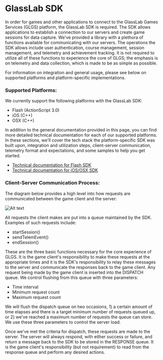 # GlassLab SDK

In order for games and other applications to connect to the GlassLab Games Services (GLGS) platform, the GlassLab SDK is required. The SDK allows applications to establish a connection to our servers and create game sessions for data capture. We've provided a library with a plethora of functions available for communicating with our servers. The operations the SDK allows include user authentication, course management, session management, and telemetry and achievement tracking. It is not required to utilize all of these functions to experience the core of GLGS; the emphasis is on telemetry and data collection, which is made to be as simple as possible.

For information on integration and general usage, please see below on supported platforms and platform-specific implementations.

### Supported Platforms:

We currently support the following platforms with the GlassLab SDK:
- Flash (ActionScript 3.0)
- iOS (C++)
- OSX (C++)

In addition to the general documentation provided in this page, you can find more detailed technical documentation for each of our supported platforms. In these sections, we'll cover the tech stack the platform-specific SDK was built upon, integration and utilization steps, client-server communication, telemetry format and expectations, and some samples to help you get started.
- [Technical documentation for Flash SDK](https://github.com/GlasslabGames/GlassLabSDK/tree/master/FlashSDK/ "Technical documentation for Flash SDK")
- [Technical documentation for iOS/OSX SDK](https://github.com/GlasslabGames/GlassLabSDK/tree/master/OSX-iOS/ "Technical documentation for iOS/OSX SDK")

### Client-Server Communication Process:

The diagram below provides a high level into how requests are communicated between the game client and the server:

![Alt text](https://github.com/GlasslabGames/GlassLabSDK/tree/master/docs/Client_Server_Communication_With_SDK.png)

All requests the client makes are put into a queue maintained by the SDK. Examples of such requests include:
- startSession()
- sendTelemEvent()
- endSession()

These are the three basic functions necessary for the core experience of GLGS. It is the game client's responsibility to make these requests at the appropriate times and it is the SDK's responsibility to relay these messages to the server and communicate the responses back to the game client. Any request being made by the game client is inserted into the DISPATCH queue. We control flushing from this queue with three parameters:
- Time interval
- Minimum request count
- Maximum request count

We will flush the dispatch queue on two occasions, 1) a certain amount of time elapses and there is a target minimum number of requests queued up, or 2) we've reached a maximum number of requests the queue can store. We use these three parameters to control the server load.

Once we've met the criteria for dispatch, these requests are made to the server. The server will always respond, with either success or failure, and return a message back to the SDK to be stored in the RESPONSE queue. It is the game client's responsibility (but not requirement) to read from the response queue and perform any desired actions.